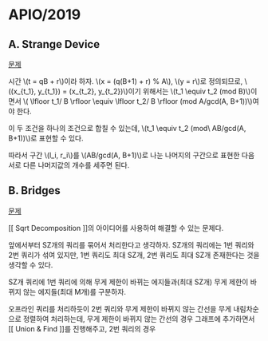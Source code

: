 # APIO/2019
## A. Strange Device
[문제](https://oj.uz/problem/view/APIO19_strange_device)

시간 \\(t = qB + r\\)이라 하자. \\(x = (q(B+1) + r) % A\\), \\(y = r\\)로 정의되므로, \\((x_{t_1}, y_{t_1}) = (x_{t_2}, y_{t_2})\\)이기 위해서는  \\(t_1 \equiv t_2 (mod B)\\)이면서 \\( \lfloor t_1/ B \rfloor \equiv \lfloor t_2/ B \rfloor (mod A/gcd(A, B+1))\\)여야 한다. 

이 두 조건을 하나의 조건으로 합칠 수 있는데, \\(t_1 \equiv t_2 (mod\ AB/gcd(A, B+1))\\)로 표현할 수 있다. 

따라서 구간 \\(l_i, r_i\\)를 \\(AB/gcd(A, B+1)\\)로 나눈 나머지의 구간으로 표현한 다음 서로 다른 나머지값의 개수를 세주면 된다.

## B. Bridges
[문제](https://oj.uz/problem/view/APIO19_bridges)

[[ Sqrt Decomposition ]]의 아이디어를 사용하여 해결할 수 있는 문제다.

앞에서부터 SZ개의 쿼리를 묶어서 처리한다고 생각하자. SZ개의 쿼리에는 1번 쿼리와 2번 쿼리가 섞여 있지만, 1번 쿼리도 최대 SZ개, 2번 쿼리도 최대 SZ개 존재한다는 것을 생각할 수 있다.

SZ개 쿼리에 1번 쿼리에 의해 무게 제한이 바뀌는 에지들과(최대 SZ개) 무게 제한이 바뀌지 않는 에지들(최대 M개)를 구분하자. 

오프라인 쿼리를 처리하듯이 2번 쿼리와 무게 제한이 바뀌지 않는 간선을 무게 내림차순으로 정렬하여 처리하는데, 무게 제한이 바뀌지 않는 간선의 경우 그래프에 추가하면서 [[ Union & Find ]]를 진행해주고, 2번 쿼리의 경우
